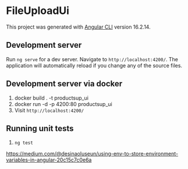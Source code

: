 # FileUploadUi

This project was generated with [Angular CLI](https://github.com/angular/angular-cli) version 16.2.14.

## Development server

Run `ng serve` for a dev server. Navigate to `http://localhost:4200/`. The application will automatically reload if you change any of the source files.


## Development server via docker
1. docker build . -t productsup_ui
2. docker run -d -p 4200:80 productsup_ui
3. Visit `http://localhost:4200/`


## Running unit tests
1. `ng test`

https://medium.com/@desinaoluseun/using-env-to-store-environment-variables-in-angular-20c15c7c0e6a
